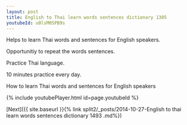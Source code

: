 ```yaml
---
layout: post
title: English to Thai learn words sentences dictionary 1305 
youtubeId: u0lsM0SPB9s
---
```

 
 
Helps to learn Thai words and sentences for English speakers.

Opportunitiy to repeat the words sentences. 

Practice Thai language. 
 
10 minutes practice every day. 
 
How to learn Thai words and sentences for English speakers 
 
{% include youtubePlayer.html id=page.youtubeId %}
 
 
[Next]({{ site.baseurl }}{% link  split2/_posts/2014-10-27-English to thai learn words sentences dictionary 1493 .md%})
 
